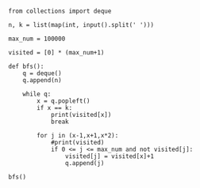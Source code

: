 
<pre><code>
from collections import deque

n, k = list(map(int, input().split(' ')))

max_num = 100000

visited = [0] * (max_num+1)

def bfs():
    q = deque()
    q.append(n)

    while q:
        x = q.popleft()
        if x == k:
            print(visited[x])
            break

        for j in (x-1,x+1,x*2):
            #print(visited)
            if 0 <= j <= max_num and not visited[j]:
                visited[j] = visited[x]+1
                q.append(j)

bfs()
</code></pre>
